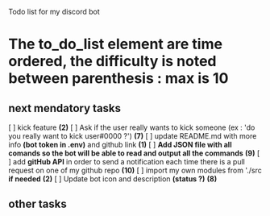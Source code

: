 Todo list for my discord bot

# The to_do_list element are time ordered, the difficulty is noted between parenthesis : max is 10

## next mendatory tasks
[ ] kick feature __(2)__
[ ] Ask if the user really wants to kick someone (ex : 'do you really want to kick user#0000 ?') __(7)__
[ ] update README.md with more info **(bot token in .env)** and github link __(1)__
[ ] **Add JSON file with all comands so the bot will be able to read and output all the commands** __(9)__
[ ] add **gitHub API** in order to send a notification each time there is a pull request on one of my github repo __(10)__
[ ] import my own modules from './src __if needed__ __(2)__
[ ] Update bot icon and description **(status ?)** __(8)__

## other tasks
